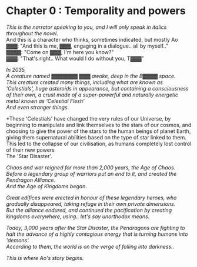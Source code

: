 # Chapter 0 : Temporality and powers

*This is the narrator speaking to you, and I will only speak in italics throughout the novel*.  
And this is a character who thinks, sometimes indicated, but mostly Ao  
▓▓▓: "And this is me, ▓▓▓, engaging in a dialogue.. all by myself.."  
▓▓▓▓: "Come on ▓▓▓, I'm here you know?"  
▓▓▓: "That's right.. What would I do without you, T▓▓▓"

*In 2035,  
A creature named ▓▓▓▓▓▓▓ ▓▓▓ awoke, deep in the B▓▓▓▓ space.  
This creature created many things, including what are known as 'Celestials', huge asteroids in appearance, but containing a consciousness of their own, a crust made of a super-powerful and naturally energetic metal known as 'Celestial Flesh'  
And even stranger things*.

\*These 'Celestials' have changed the very rules of our Universe, by beginning to manipulate and link themselves to the stars of our cosmos, and choosing to give the power of the stars to the human beings of planet Earth, giving them supernatural abilities based on the type of star linked to them.  
This led to the collapse of our civilisation, as humans completely lost control of their new powers  
The 'Star Disaster'.

*Chaos and war reigned for more than 2,000 years, the Age of Chaos.  
Before a legendary group of warriors put an end to it, and created the Pendragon Alliance.  
And the Age of Kingdoms began*.

*Great edifices were erected in honour of these legendary heroes, who gradually disappeared, taking refuge in their own private dimensions.  
But the alliance endured, and continued the pacification by creating kingdoms everywhere, using.. let's say unorthodox means*.

*Today, 3,000 years after the Star Disaster, the Pendragons are fighting to halt the advance of a highly contagious energy that is turning humans into 'demons'.  
According to them, the world is on the verge of falling into darkness..*

*This is where Ao's story begins.*
